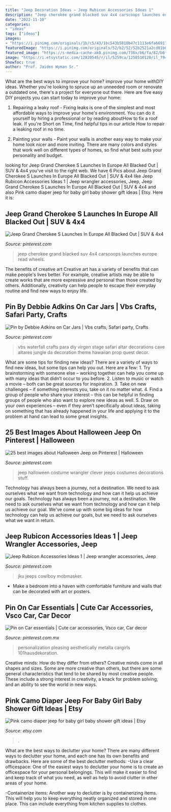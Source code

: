 ```yaml
---
title: "Jeep Decoration Ideas ~ Jeep Rubicon Accessories Ideas 1"
description: "Jeep cherokee grand blacked suv 4x4 carscoops launches europe read wheels"
date: "2022-11-10"
categories:
- "ideas"
tags: ["ideas"]
images:
- "https://i.pinimg.com/originals/1b/c5/43/1bc543b5810b47c1113e6fa669174b87.jpg"
featuredImage: "https://i.pinimg.com/originals/52/b2/52/52b2521a2cd81b09bc99d7406ede357e.jpg"
featured_image: "https://s-media-cache-ak0.pinimg.com/736x/b6/fa/82/b6fa825b4488d61da96c3502b5a4be5c.jpg"
image: "https://i.etsystatic.com/12820545/r/il/5259ca/1258510120/il_794xN.1258510120_j630.jpg"
ShowToc: true
author: "Prof. Jaiden Wyman Sr."
---
```



What are the best ways to improve your home?
improve your home withDIY ideas. Whether you're looking to spruce up an unneeded room or renovate a outdated one, there's a project for everyone out there. Here are five easy DIY projects you can start today to improve your home: 
1. Repairing a leaky roof - Fixing leaks is one of the simplest and most affordable ways to improve your home's environment. You can do it yourself by hiring a professional or by reading aboutHow to fix a roof leak. If you're Short on Time, find helpful tips in our article How to repair a leaking roof in no time. 

2. Painting your walls - Paint your walls is another easy way to make your home look nicer and more inviting. There are many colors and styles that work well on different types of homes, so find what best suits your personality and budget.

	

		
looking for Jeep Grand Cherokee S Launches In Europe All Blacked Out | SUV &amp; 4x4 you've visit to the right web. We have 6 Pics about Jeep Grand Cherokee S Launches In Europe All Blacked Out | SUV &amp; 4x4 like Jeep Rubicon Accessories Ideas 1 | Jeep wrangler accessories, Jeep, Jeep Grand Cherokee S Launches In Europe All Blacked Out | SUV &amp; 4x4 and also Pink camo diaper jeep for baby girl baby shower gift ideas | Etsy. Here it is:
		
    
## Jeep Grand Cherokee S Launches In Europe All Blacked Out | SUV &amp; 4x4

<img loading=lazy src="https://i.pinimg.com/originals/10/74/77/107477a45e5d0bd62f88cbff6e921cdf.jpg" onerror="this.onerror=null;this.src='https://tse4.mm.bing.net/th?id=OIP.w0Lnn6bzbrEzNQvN8LWSZwHaEA&amp;pid=15.1';" alt="Jeep Grand Cherokee S Launches In Europe All Blacked Out | SUV &amp; 4x4">

_Source: pinterest.com_

>jeep cherokee grand blacked suv 4x4 carscoops launches europe read wheels. 

	

The benefits of creative art
Creative art has a variety of benefits that can make people's lives better. For example, creative artists may be able to create works that are more expressive and personal than those created by others. Additionally, creativity can help people to escape their everyday routine and find new ways to enjoy life.

    
## Pin By Debbie Adkins On Car Jars | Vbs Crafts, Safari Party, Crafts

<img loading=lazy src="https://i.pinimg.com/originals/1b/c5/43/1bc543b5810b47c1113e6fa669174b87.jpg" onerror="this.onerror=null;this.src='https://tse1.mm.bing.net/th?id=OIP.Cj4ErgzFjfjQQ_Ivwgg-6gAAAA&amp;pid=15.1';" alt="Pin by Debbie Adkins on Car Jars | Vbs crafts, Safari party, Crafts">

_Source: pinterest.com_

>vbs waterfall crafts para diy virgen stage safari altar decorations cave altares jungle da decoration theme hawaiian prop quest decor. 

	

What are some tips for finding new ideas?
There are a variety of ways to find new ideas, but some tips can help you out. Here are a few: 1. Try brainstorming with someone else – working together can help you come up with many ideas that didn’t occur to you before. 2. Listen to music or watch a movie – both can be great sources for inspiration. 3. Take on new challenges – if something interests you, take on it no matter what. 4. Find a group of people who share your interest – this can be helpful in finding groups of people who also want to explore new ideas as well. 5. Draw on your own experiences – even if they aren’t specifically about ideas, taking on something that has already happened in your life and applying it to the problem at hand can lead to some great insights.

    
## 25 Best Images About Halloween Jeep On Pinterest | Halloween

<img loading=lazy src="https://s-media-cache-ak0.pinimg.com/736x/b6/fa/82/b6fa825b4488d61da96c3502b5a4be5c.jpg" onerror="this.onerror=null;this.src='https://tse4.mm.bing.net/th?id=OIP.OpogsAWN5RJafPPpnqxmEgHaFj&amp;pid=15.1';" alt="25 best images about Halloween Jeep on Pinterest | Halloween">

_Source: pinterest.com_

>jeep halloween costume wrangler clever jeeps costumes decorations stuff. 

	

Technology has always been a journey, not a destination. We need to ask ourselves what we want from technology and how can it help us achieve our goals.
Technology has always been a journey, not a destination. We need to ask ourselves what we want from technology and how can it help us achieve our goal. We've come up with some big ideas for how technology can help us achieve our goals, but we need to ask ourselves what we want in return.

    
## Jeep Rubicon Accessories Ideas 1 | Jeep Wrangler Accessories, Jeep

<img loading=lazy src="https://i.pinimg.com/originals/52/b2/52/52b2521a2cd81b09bc99d7406ede357e.jpg" onerror="this.onerror=null;this.src='https://tse2.mm.bing.net/th?id=OIP.XvqumDHUTBbFzha2U4yFwgHaIq&amp;pid=15.1';" alt="Jeep Rubicon Accessories Ideas 1 | Jeep wrangler accessories, Jeep">

_Source: pinterest.com_

>jku jeeps cowlboy mobmasker. 

	

- Make a bedroom into a haven with comfortable furniture and walls that can be decorated with art or posters.

    
## Pin On Car Essentials | Cute Car Accessories, Vsco Car, Car Decor

<img loading=lazy src="https://i.pinimg.com/originals/9f/88/80/9f888025907fa760e75d904360e8e739.jpg" onerror="this.onerror=null;this.src='https://tse4.mm.bing.net/th?id=OIP.5dIMdN2OIEbGUxBNUT6bKAHaJ3&amp;pid=15.1';" alt="Pin on Car essentials | Cute car accessories, Vsco car, Car decor">

_Source: pinterest.com.mx_

>personalization pleasing aesthetically metalla cargirls 101hausdekoration. 

	

Creative minds: How do they differ from others?
Creative minds come in all shapes and sizes. Some are more creative than others, but there are some general characteristics that tend to be shared by most creative people. These include a strong interest in creativity, a knack for problem solving, and an ability to see the world in new ways.

    
## Pink Camo Diaper Jeep For Baby Girl Baby Shower Gift Ideas | Etsy

<img loading=lazy src="https://i.etsystatic.com/12820545/r/il/5259ca/1258510120/il_794xN.1258510120_j630.jpg" onerror="this.onerror=null;this.src='https://tse3.mm.bing.net/th?id=OIP.SRARV9xZQylnWQ9klPhGxgHaJ4&amp;pid=15.1';" alt="Pink camo diaper jeep for baby girl baby shower gift ideas | Etsy">

_Source: etsy.com_

>. 

	

What are the best ways to declutter your home?
There are many different ways to declutter your home, and each one has its own benefits and drawbacks. Here are some of the best declutter methods: 
-Use a clear officespace: One of the easiest ways to declutter your home is to create an officespace for your personal belongings. This will make it easier to find and keep track of what you need, as well as help to avoid clutter in other areas of your home. 

-Containerize items: Another way to declutter is by containerizing items. This will help you to keep everything neatly organized and stored in one place. This can include everything from kitchen supplies to clothes.

